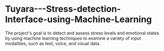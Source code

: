 # Tuyara---Stress-detection-Interface-using-Machine-Learning
The project's goal is to detect and assess stress levels and emotional states by using machine learning techniques to examine a variety of input modalities, such as text, voice, and visual data. 
